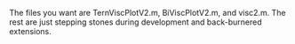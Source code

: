 The files you want are TernViscPlotV2.m, BiViscPlotV2.m, and visc2.m. The rest are just stepping stones during development and back-burnered extensions.
